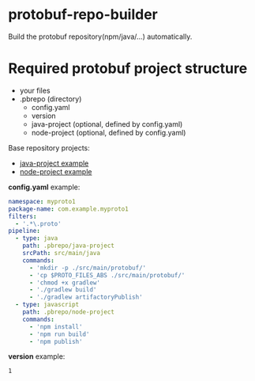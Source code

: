 # protobuf-repo-builder

Build the protobuf repository(npm/java/...) automatically.

# Required protobuf project structure

* your files
* .pbrepo (directory)
  - config.yaml
  - version
  - java-project (optional, defined by config.yaml)
  - node-project (optional, defined by config.yaml)



Base repository projects:

* [java-project example](https://github.com/jc-lab/protobuf-example-repo-java)
* [node-project example](https://github.com/jc-lab/protobuf-example-repo-nodejs)



**config.yaml** example:

```yaml
namespace: myproto1
package-name: com.example.myproto1
filters:
  - '.*\.proto'
pipeline:
  - type: java
    path: .pbrepo/java-project
    srcPath: src/main/java
    commands:
      - 'mkdir -p ./src/main/protobuf/'
      - 'cp $PROTO_FILES_ABS ./src/main/protobuf/'
      - 'chmod +x gradlew'
      - './gradlew build'
      - './gradlew artifactoryPublish'
  - type: javascript
    path: .pbrepo/node-project
    commands:
      - 'npm install'
      - 'npm run build'
      - 'npm publish'

```

**version** example:
```
1
```


